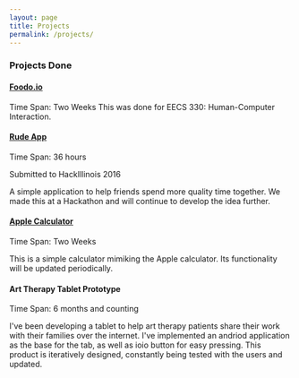 ```yaml
---
layout: page
title: Projects
permalink: /projects/
---
```




### Projects Done
#### [Foodo.io](/foodo.io/)
Time Span: Two Weeks
This was done for EECS 330: Human-Computer Interaction. 

#### [Rude App](https://rude.herokuapp.com/)
Time Span: 36 hours

Submitted to HackIllinois 2016

A simple application to help friends spend more quality time together. We made this at a Hackathon and will continue to develop the idea further. 

#### [Apple Calculator](/EECS330-Calculator/)
Time Span: Two Weeks

This is a simple calculator mimiking the Apple calculator. Its functionality will be updated periodically. 

#### Art Therapy Tablet Prototype
Time Span: 6 months and counting

I've been developing a tablet to help art therapy patients share their work with their families over the internet. I've implemented an andriod application as the base for the tab, as well as ioio button for easy pressing. This product is iteratively designed, constantly being tested with the users and updated.

